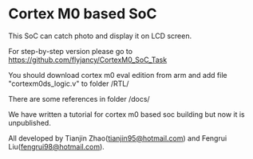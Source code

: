 # Cortex M0 based SoC

This SoC can catch photo and display it on LCD screen. 

For step-by-step version please go to https://github.com/flyjancy/CortexM0_SoC_Task

You should download cortex m0 eval edition from arm and add file "cortexm0ds_logic.v" to folder /RTL/

There are some references in folder /docs/

We have written a tutorial for cortex m0 based soc building but now it is unpublished.

All developed by Tianjin Zhao(tianjin95@hotmail.com) and Fengrui Liu(fengrui98@hotmail.com).
